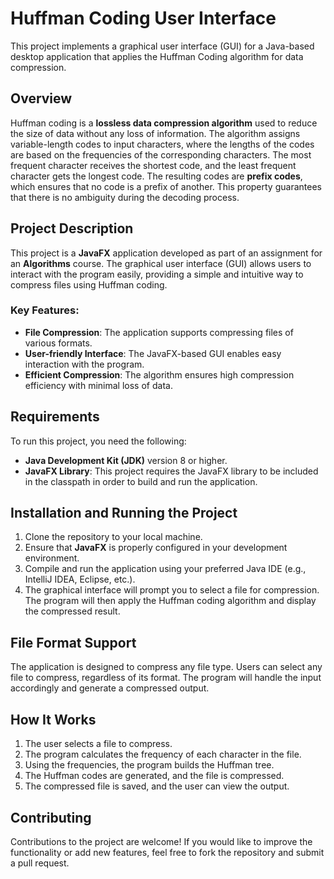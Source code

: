 # Huffman Coding User Interface

This project implements a graphical user interface (GUI) for a Java-based desktop application that applies the Huffman Coding algorithm for data compression.

## Overview

Huffman coding is a **lossless data compression algorithm** used to reduce the size of data without any loss of information. The algorithm assigns variable-length codes to input characters, where the lengths of the codes are based on the frequencies of the corresponding characters. The most frequent character receives the shortest code, and the least frequent character gets the longest code. The resulting codes are **prefix codes**, which ensures that no code is a prefix of another. This property guarantees that there is no ambiguity during the decoding process.

## Project Description

This project is a **JavaFX** application developed as part of an assignment for an **Algorithms** course. The graphical user interface (GUI) allows users to interact with the program easily, providing a simple and intuitive way to compress files using Huffman coding.

### Key Features:
- **File Compression**: The application supports compressing files of various formats.
- **User-friendly Interface**: The JavaFX-based GUI enables easy interaction with the program.
- **Efficient Compression**: The algorithm ensures high compression efficiency with minimal loss of data.

## Requirements

To run this project, you need the following:
- **Java Development Kit (JDK)** version 8 or higher.
- **JavaFX Library**: This project requires the JavaFX library to be included in the classpath in order to build and run the application.

## Installation and Running the Project

1. Clone the repository to your local machine.
2. Ensure that **JavaFX** is properly configured in your development environment.
3. Compile and run the application using your preferred Java IDE (e.g., IntelliJ IDEA, Eclipse, etc.).
4. The graphical interface will prompt you to select a file for compression. The program will then apply the Huffman coding algorithm and display the compressed result.

## File Format Support

The application is designed to compress any file type. Users can select any file to compress, regardless of its format. The program will handle the input accordingly and generate a compressed output.

## How It Works

1. The user selects a file to compress.
2. The program calculates the frequency of each character in the file.
3. Using the frequencies, the program builds the Huffman tree.
4. The Huffman codes are generated, and the file is compressed.
5. The compressed file is saved, and the user can view the output.

## Contributing

Contributions to the project are welcome! If you would like to improve the functionality or add new features, feel free to fork the repository and submit a pull request.
